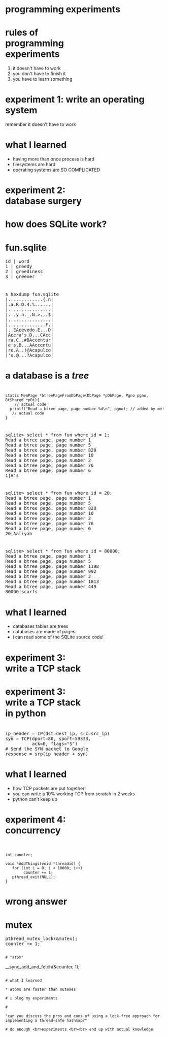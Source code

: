 # programming experiments

# rules of <br>programming <br> experiments 

1. it doesn't have to work
1. you don't have to finish it
1. you have to learn something


# experiment 1: write an operating system

remember it doesn't have to work

# what I learned

* having more than once process is hard
* filesystems are hard
* operating systems are SO COMPLICATED


# experiment 2: <br> database surgery

# how does SQLite work?

# fun.sqlite

<pre>
id | word
1 | greedy
2 | greediness
3 | greener
</pre>

# 

<pre>
$ hexdump fun.sqlite
|.............{.n|
|.a.R.D.4.%......|
|................|
|...y.n._.N.>.,.$|
|................|
|..............F.|
|..EAcevedo.E...D|
|Accra's.D...CAcc|
|ra.C..#BAccentur|
|e's.B...AAccentu|
|re.A..!@Acapulco|
|'s.@...?Acapulco|
</pre>

# a database is a _tree_

# 

```
static MemPage *btreePageFromDbPage(DbPage *pDbPage, Pgno pgno, BtShared *pBt){
    // actual code
  printf("Read a btree page, page number %d\n", pgno); // added by me!
   // actual code
}
```


# 

<pre>
sqlite> select * from fun where id = 1;
Read a btree page, page number 1
Read a btree page, page number 5
Read a btree page, page number 828
Read a btree page, page number 10
Read a btree page, page number 2
Read a btree page, page number 76
Read a btree page, page number 6
1|A's
</pre>


# 

<pre>
sqlite> select * from fun where id = 20;
Read a btree page, page number 1
Read a btree page, page number 5
Read a btree page, page number 828
Read a btree page, page number 10
Read a btree page, page number 2
Read a btree page, page number 76
Read a btree page, page number 6
20|Aaliyah
</pre>

# 

<pre>
sqlite> select * from fun where id = 80000;
Read a btree page, page number 1
Read a btree page, page number 5
Read a btree page, page number 1198
Read a btree page, page number 992
Read a btree page, page number 2
Read a btree page, page number 1813
Read a btree page, page number 449
80000|scarfs
</pre>


# what I learned

* databases tables are trees
* databases are made of pages
* i can read some of the SQLite source code!

# experiment 3: <br> write a TCP stack

# experiment 3: <br> write a TCP stack <br> in python

# 

<pre>
ip_header = IP(dst=dest_ip, src=src_ip)
syn = TCP(dport=80, sport=59333, 
          ack=0, flags="S")
# Send the SYN packet to Google
response = srp(ip_header + syn)
</pre>


# what I learned

* how TCP packets are put together!
* you can write a 10% working TCP from scratch in 2 weeks
* python can't keep up

# experiment 4: <br> concurrency

<!-- story about interview -->

# 

```

int counter;

void *AddThings(void *threadid) {
   for (int i = 0; i < 10000; i++)
        counter += 1;
   pthread_exit(NULL);
}
```

# wrong answer

# mutex

<pre>
pthread_mutex_lock(&mutex);
counter += 1;
</pre>
```

# "atom"

```
 __sync_add_and_fetch(&counter, 1);
```

# what I learned

* atoms are faster than mutexes

# i blog my experiments

# 

"can you discuss the pros and cons of using a lock-free approach for implementing a thread-safe hashmap?"

# do enough <br>experiments <br><br> end up with actual knowledge